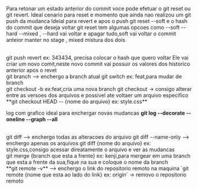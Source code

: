 
Para retonar um estado anterior do commit voce pode efetuar o git reset ou git revert.
Ideal cenario para  reset e momento que ainda nao realizou um git push da mudanca
Ideial para revert e apos o push 
git reset --soft e o hash do commit que deseja voltar 
git reset tem algumas opcoes como --soft --hard --mixed ,  --hard vai voltar e apagar tudo,soft vai voltar o commit anteior  manter  no stage , mixed mistura dos dois

</br>
git push revert <hash> ex: 343434, precisa colocar  o hash que quero voltar
Ele vai criar um novo comit,neste novo commit vai possuir os valores dos historico  anterior apos o revet 

</br>
git branch --> enchergo a branch atual
git switch <nome da branch> ex: feat,para mudar de branch
</br>
git checkout -b <none branch> ex:feat,cria uma nova branch
git checkout -> consigo alterar entre as versoes dos arquivos e possivel ate voltaer um arquivo especifico
**git checkout HEAD -- {nome do arquivo} ex: style.css**
</br>

log com grafico ideal para enchergar novas mudancas 
**git log --decorate --oneline --graph --all**

</br>
git diff --> enchergo todas as alteracoes do arquivo
git diff --name-only --> enchergo apenas os arquivos
git diff {nome do arquivo} ex: style.css,consigo acessar direatamente o arquivo e ver as mudancas
</br>
 git merge {branch que esta a frente} ex: kenji,para mergear em uma branch que esta a frente da sua,fique na sua e coloque o nome da branch
</br>
 **git remote -v** --> enchergo o link do repositorio remoto na maquina
`git remote {nome que esta ao lado do link} ex: origin` -> removo o repositorio remoto

